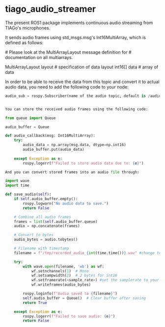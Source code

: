 # tiago_audio_streamer
The present ROS1 package implements continuous audio streaming from TIAGo's microphones.

It sends audio frames using std_msgs.msg's Int16MultiArray, which is defined as follows: 

\# Please look at the MultiArrayLayout message definition for
\# documentation on all multiarrays.

MultiArrayLayout  layout        \# specification of data layout
int16[]           data          \# array of data


In order to be able to receive the data from this topic and convert it to actual audio data, 
you need to add the following code to your node:


``` python  
audio_sub = rospy.Subscriber(name of the audio topic, default is /audio_frames, Int16MultiArray, self.audio_callback) ```


You can store the received audio frames using the following code: 

from queue import Queue

audio_buffer = Queue

def audio_callback(msg: Int16MultiArray):
    try:
        audio_data = np.array(msg.data, dtype=np.int16)
        audio_buffer.put(audio_data)        
    
    except Exception as e:
        rospy.logerr(f"Failed to store audio data due to: {e}")

And you can convert stored frames into an audio file through: 

import wave
import time

def save_audio(self):
    if self.audio_buffer.empty():
        rospy.logwarn("No audio data to save.")
        return False

    # Combine all audio frames
    frames = list(self.audio_buffer.queue)
    audio = np.concatenate(frames)

    # Convert to bytes
    audio_bytes = audio.tobytes()

    # Filename with timestamp
    filename = f"/tmp/recorded_audio_{int(time.time())}.wav" #change to fit your own needs.

    try:
        with wave.open(filename, 'wb') as wf:
            wf.setnchannels(1)  # Mono
            wf.setsampwidth(2)  # 2 bytes for int16
            wf.setframerate(<sample_rate>) #set the samplerate to your robot's samplerate
            wf.writeframes(audio_bytes) 

        rospy.loginfo(f"Audio saved to {filename}")
        self.audio_buffer = Queue()  # Clear buffer after saving
        return True

    except Exception as e:
        rospy.logerr(f"Failed to save audio: {e}")
        return False


